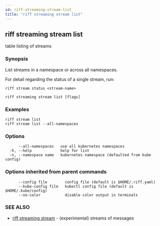 ```yaml
---
id: riff-streaming-stream-list
title: "riff streaming stream list"
---
```

## riff streaming stream list

table listing of streams

### Synopsis

List streams in a namespace or across all namespaces.

For detail regarding the status of a single stream, run:

    riff stream status <stream-name>

```
riff streaming stream list [flags]
```

### Examples

```
riff stream list
riff stream list --all-namespaces
```

### Options

```
      --all-namespaces   use all kubernetes namespaces
  -h, --help             help for list
  -n, --namespace name   kubernetes namespace (defaulted from kube config)
```

### Options inherited from parent commands

```
      --config file        config file (default is $HOME/.riff.yaml)
      --kube-config file   kubectl config file (default is $HOME/.kube/config)
      --no-color           disable color output in terminals
```

### SEE ALSO

* [riff streaming stream](riff_streaming_stream.md)	 - (experimental) streams of messages


